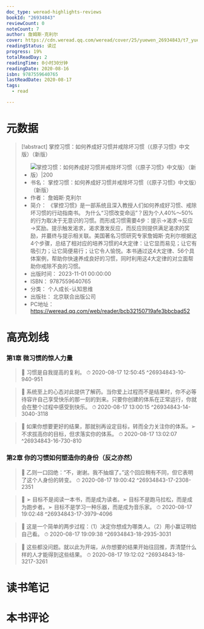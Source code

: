 ```yaml
---
doc_type: weread-highlights-reviews
bookId: "26934843"
reviewCount: 0
noteCount: 7
author: 詹姆斯·克利尔
cover: https://cdn.weread.qq.com/weread/cover/25/yuewen_26934843/t7_yuewen_269348431702464198.jpg
readingStatus: 读过
progress: 19%
totalReadDay: 2
readingTime: 0小时30分钟
readingDate: 2020-08-16
isbn: 9787559640765
lastReadDate: 2020-08-17
tags:
  - read

---
```

# 元数据
> [!abstract] 掌控习惯：如何养成好习惯并戒除坏习惯（《原子习惯》中文版）（新版）
> - ![ 掌控习惯：如何养成好习惯并戒除坏习惯（《原子习惯》中文版）（新版）|200](https://cdn.weread.qq.com/weread/cover/25/yuewen_26934843/t7_yuewen_269348431702464198.jpg)
> - 书名： 掌控习惯：如何养成好习惯并戒除坏习惯（《原子习惯》中文版）（新版）
> - 作者： 詹姆斯·克利尔
> - 简介： 《掌控习惯》是一部系统且深入教授人们如何养成好习惯、戒除坏习惯的行动指南书。
为什么“习惯改变命运”？因为个人40%～50%的行为取决于无意识的习惯。而形成习惯需要4步：提示→渴求→反应→奖励。提示触发渴求，渴求激发反应，而反应则提供满足渴求的奖励，并蕞终与提示相关联。美国著名习惯研究专家詹姆斯·克利尔根据这4个步骤，总结了相对应的培养习惯的4大定律：让它显而易见；让它有吸引力；让它简便易行；让它令人愉悦。本书通过这4大定律、56个具体案例，帮助你快速养成良好的习惯，同时利用这4大定律的对立面帮助你戒除不良的习惯。
> - 出版时间： 2023-11-01 00:00:00
> - ISBN： 9787559640765
> - 分类： 个人成长-认知思维
> - 出版社： 北京联合出版公司
> - PC地址：https://weread.qq.com/web/reader/bcb32150719afe3bbcbad52

# 高亮划线

### 第1章 微习惯的惊人力量

> 📌 习惯是自我提高的复利。 
> ⏱ 2020-08-17 12:50:45 ^26934843-10-940-951

> 📌 系统至上的心态对此提供了解药。当你爱上过程而不是结果时，你不必等待容许自己享受快乐的那一刻的到来。只要你创建的体系在正常运行，你就会在整个过程中感受到快乐。 
> ⏱ 2020-08-17 13:00:15 ^26934843-14-3040-3118

> 📌 如果你想要更好的结果，那就别再设定目标，转而全力关注你的体系。➢ 不求拔高你的目标，但求落实你的体系。 
> ⏱ 2020-08-17 13:02:07 ^26934843-16-730-810

### 第2章 你的习惯如何塑造你的身份（反之亦然）

> 📌 乙则一口回绝：“不，谢谢。我不抽烟了。”这个回应稍有不同，但它表明了这个人身份的转变。 
> ⏱ 2020-08-17 19:00:42 ^26934843-17-2308-2351

> 📌 ➢ 目标不是阅读一本书，而是成为读者。➢ 目标不是跑马拉松，而是成为跑步者。➢ 目标不是学习一种乐器，而是成为音乐家。 
> ⏱ 2020-08-17 19:02:48 ^26934843-17-3979-4096

> 📌 这是一个简单的两步过程：（1）决定你想成为哪类人。（2）用小赢证明给自己看。 
> ⏱ 2020-08-17 19:09:38 ^26934843-18-2935-3031

> 📌 这些都没问题。就以此为开端，从你想要的结果开始往回推，弄清楚什么样的人才能得到这些结果。 
> ⏱ 2020-08-17 19:12:02 ^26934843-18-3217-3261

# 读书笔记

# 本书评论

